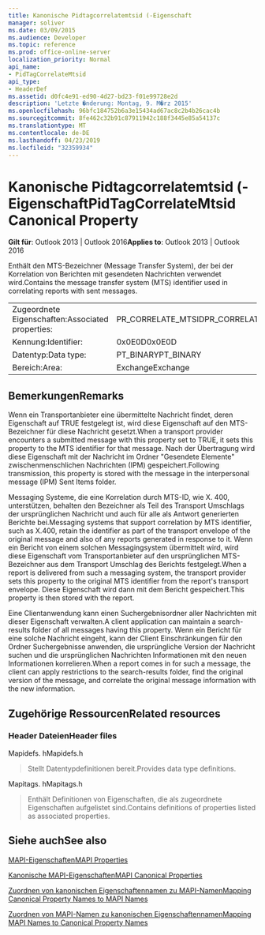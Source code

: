 ```yaml
---
title: Kanonische Pidtagcorrelatemtsid (-Eigenschaft
manager: soliver
ms.date: 03/09/2015
ms.audience: Developer
ms.topic: reference
ms.prod: office-online-server
localization_priority: Normal
api_name:
- PidTagCorrelateMtsid
api_type:
- HeaderDef
ms.assetid: d0fc4e91-ed90-4d27-bd23-f01e99728e2d
description: 'Letzte �nderung: Montag, 9. M�rz 2015'
ms.openlocfilehash: 96bfc184752b6a3e15434ad67ac8c2b4b26cac4b
ms.sourcegitcommit: 8fe462c32b91c87911942c188f3445e85a54137c
ms.translationtype: MT
ms.contentlocale: de-DE
ms.lasthandoff: 04/23/2019
ms.locfileid: "32359934"
---
```

# <a name="pidtagcorrelatemtsid-canonical-property"></a><span data-ttu-id="a4c7f-103">Kanonische Pidtagcorrelatemtsid (-Eigenschaft</span><span class="sxs-lookup"><span data-stu-id="a4c7f-103">PidTagCorrelateMtsid Canonical Property</span></span>

  
  
<span data-ttu-id="a4c7f-104">**Gilt für**: Outlook 2013 | Outlook 2016</span><span class="sxs-lookup"><span data-stu-id="a4c7f-104">**Applies to**: Outlook 2013 | Outlook 2016</span></span> 
  
<span data-ttu-id="a4c7f-105">Enthält den MTS-Bezeichner (Message Transfer System), der bei der Korrelation von Berichten mit gesendeten Nachrichten verwendet wird.</span><span class="sxs-lookup"><span data-stu-id="a4c7f-105">Contains the message transfer system (MTS) identifier used in correlating reports with sent messages.</span></span>
  
|||
|:-----|:-----|
|<span data-ttu-id="a4c7f-106">Zugeordnete Eigenschaften:</span><span class="sxs-lookup"><span data-stu-id="a4c7f-106">Associated properties:</span></span>  <br/> |<span data-ttu-id="a4c7f-107">PR_CORRELATE_MTSID</span><span class="sxs-lookup"><span data-stu-id="a4c7f-107">PR_CORRELATE_MTSID</span></span>  <br/> |
|<span data-ttu-id="a4c7f-108">Kennung:</span><span class="sxs-lookup"><span data-stu-id="a4c7f-108">Identifier:</span></span>  <br/> |<span data-ttu-id="a4c7f-109">0x0E0D</span><span class="sxs-lookup"><span data-stu-id="a4c7f-109">0x0E0D</span></span>  <br/> |
|<span data-ttu-id="a4c7f-110">Datentyp:</span><span class="sxs-lookup"><span data-stu-id="a4c7f-110">Data type:</span></span>  <br/> |<span data-ttu-id="a4c7f-111">PT_BINARY</span><span class="sxs-lookup"><span data-stu-id="a4c7f-111">PT_BINARY</span></span>  <br/> |
|<span data-ttu-id="a4c7f-112">Bereich:</span><span class="sxs-lookup"><span data-stu-id="a4c7f-112">Area:</span></span>  <br/> |<span data-ttu-id="a4c7f-113">Exchange</span><span class="sxs-lookup"><span data-stu-id="a4c7f-113">Exchange</span></span>  <br/> |
   
## <a name="remarks"></a><span data-ttu-id="a4c7f-114">Bemerkungen</span><span class="sxs-lookup"><span data-stu-id="a4c7f-114">Remarks</span></span>

<span data-ttu-id="a4c7f-115">Wenn ein Transportanbieter eine übermittelte Nachricht findet, deren Eigenschaft auf TRUE festgelegt ist, wird diese Eigenschaft auf den MTS-Bezeichner für diese Nachricht gesetzt.</span><span class="sxs-lookup"><span data-stu-id="a4c7f-115">When a transport provider encounters a submitted message with this property set to TRUE, it sets this property to the MTS identifier for that message.</span></span> <span data-ttu-id="a4c7f-116">Nach der Übertragung wird diese Eigenschaft mit der Nachricht im Ordner "Gesendete Elemente" zwischenmenschlichen Nachrichten (IPM) gespeichert.</span><span class="sxs-lookup"><span data-stu-id="a4c7f-116">Following transmission, this property is stored with the message in the interpersonal message (IPM) Sent Items folder.</span></span>
  
<span data-ttu-id="a4c7f-117">Messaging Systeme, die eine Korrelation durch MTS-ID, wie X. 400, unterstützen, behalten den Bezeichner als Teil des Transport Umschlags der ursprünglichen Nachricht und auch für alle als Antwort generierten Berichte bei.</span><span class="sxs-lookup"><span data-stu-id="a4c7f-117">Messaging systems that support correlation by MTS identifier, such as X.400, retain the identifier as part of the transport envelope of the original message and also of any reports generated in response to it.</span></span> <span data-ttu-id="a4c7f-118">Wenn ein Bericht von einem solchen Messagingsystem übermittelt wird, wird diese Eigenschaft vom Transportanbieter auf den ursprünglichen MTS-Bezeichner aus dem Transport Umschlag des Berichts festgelegt.</span><span class="sxs-lookup"><span data-stu-id="a4c7f-118">When a report is delivered from such a messaging system, the transport provider sets this property to the original MTS identifier from the report's transport envelope.</span></span> <span data-ttu-id="a4c7f-119">Diese Eigenschaft wird dann mit dem Bericht gespeichert.</span><span class="sxs-lookup"><span data-stu-id="a4c7f-119">This property is then stored with the report.</span></span>
  
<span data-ttu-id="a4c7f-120">Eine Clientanwendung kann einen Suchergebnisordner aller Nachrichten mit dieser Eigenschaft verwalten.</span><span class="sxs-lookup"><span data-stu-id="a4c7f-120">A client application can maintain a search-results folder of all messages having this property.</span></span> <span data-ttu-id="a4c7f-121">Wenn ein Bericht für eine solche Nachricht eingeht, kann der Client Einschränkungen für den Ordner Suchergebnisse anwenden, die ursprüngliche Version der Nachricht suchen und die ursprünglichen Nachrichten Informationen mit den neuen Informationen korrelieren.</span><span class="sxs-lookup"><span data-stu-id="a4c7f-121">When a report comes in for such a message, the client can apply restrictions to the search-results folder, find the original version of the message, and correlate the original message information with the new information.</span></span>
  
## <a name="related-resources"></a><span data-ttu-id="a4c7f-122">Zugehörige Ressourcen</span><span class="sxs-lookup"><span data-stu-id="a4c7f-122">Related resources</span></span>

### <a name="header-files"></a><span data-ttu-id="a4c7f-123">Header Dateien</span><span class="sxs-lookup"><span data-stu-id="a4c7f-123">Header files</span></span>

<span data-ttu-id="a4c7f-124">Mapidefs. h</span><span class="sxs-lookup"><span data-stu-id="a4c7f-124">Mapidefs.h</span></span>
  
> <span data-ttu-id="a4c7f-125">Stellt Datentypdefinitionen bereit.</span><span class="sxs-lookup"><span data-stu-id="a4c7f-125">Provides data type definitions.</span></span>
    
<span data-ttu-id="a4c7f-126">Mapitags. h</span><span class="sxs-lookup"><span data-stu-id="a4c7f-126">Mapitags.h</span></span>
  
> <span data-ttu-id="a4c7f-127">Enthält Definitionen von Eigenschaften, die als zugeordnete Eigenschaften aufgelistet sind.</span><span class="sxs-lookup"><span data-stu-id="a4c7f-127">Contains definitions of properties listed as associated properties.</span></span>
    
## <a name="see-also"></a><span data-ttu-id="a4c7f-128">Siehe auch</span><span class="sxs-lookup"><span data-stu-id="a4c7f-128">See also</span></span>



[<span data-ttu-id="a4c7f-129">MAPI-Eigenschaften</span><span class="sxs-lookup"><span data-stu-id="a4c7f-129">MAPI Properties</span></span>](mapi-properties.md)
  
[<span data-ttu-id="a4c7f-130">Kanonische MAPI-Eigenschaften</span><span class="sxs-lookup"><span data-stu-id="a4c7f-130">MAPI Canonical Properties</span></span>](mapi-canonical-properties.md)
  
[<span data-ttu-id="a4c7f-131">Zuordnen von kanonischen Eigenschaftennamen zu MAPI-Namen</span><span class="sxs-lookup"><span data-stu-id="a4c7f-131">Mapping Canonical Property Names to MAPI Names</span></span>](mapping-canonical-property-names-to-mapi-names.md)
  
[<span data-ttu-id="a4c7f-132">Zuordnen von MAPI-Namen zu kanonischen Eigenschaftennamen</span><span class="sxs-lookup"><span data-stu-id="a4c7f-132">Mapping MAPI Names to Canonical Property Names</span></span>](mapping-mapi-names-to-canonical-property-names.md)

